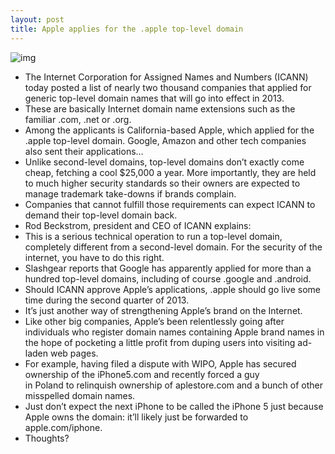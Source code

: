 ```yaml
---
layout: post
title: Apple applies for the .apple top-level domain
---
```

![img](http://media.idownloadblog.com/wp-content/uploads/2012/06/Domain-name-illustration-001.jpg)
* The Internet Corporation for Assigned Names and Numbers (ICANN) today posted a list of nearly two thousand companies that applied for generic top-level domain names that will go into effect in 2013.
* These are basically Internet domain name extensions such as the familiar .com, .net or .org.
* Among the applicants is California-based Apple, which applied for the .apple top-level domain. Google, Amazon and other tech companies also sent their applications…
* Unlike second-level domains, top-level domains don’t exactly come cheap, fetching a cool $25,000 a year. More importantly, they are held to much higher security standards so their owners are expected to manage trademark take-downs if brands complain.
* Companies that cannot fulfill those requirements can expect ICANN to demand their top-level domain back.
* Rod Beckstrom, president and CEO of ICANN explains:
* This is a serious technical operation to run a top-level domain, completely different from a second-level domain. For the security of the internet, you have to do this right.
* Slashgear reports that Google has apparently applied for more than a hundred top-level domains, including of course .google and .android.
* Should ICANN approve Apple’s applications, .apple should go live some time during the second quarter of 2013.
* It’s just another way of strengthening Apple’s brand on the Internet.
* Like other big companies, Apple’s been relentlessly going after individuals who register domain names containing Apple brand names in the hope of pocketing a little profit from duping users into visiting ad-laden web pages.
* For example, having filed a dispute with WIPO, Apple has secured ownership of the iPhone5.com and recently forced a guy in Poland to relinquish ownership of aplestore.com and a bunch of other misspelled domain names.
* Just don’t expect the next iPhone to be called the iPhone 5 just because Apple owns the domain: it’ll likely just be forwarded to apple.com/iphone.
* Thoughts?

